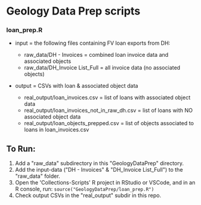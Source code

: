 # Geology Data Prep scripts

### loan_prep.R
- input = the following files containing FV loan exports from DH:
  - raw_data/DH - Invoices = combined loan invoice data and associated objects
  - raw_data/DH_Invoice List_Full = all invoice data (no associated objects)
  
- output = CSVs with loan & associated object data
  - real_output/loan_invoices.csv = list of loans with associated object data
  - real_output/loan_invoices_not_in_raw_dh.csv = list of loans with NO associated object data
  - real_output/loan_objects_prepped.csv = list of objects associated to loans in loan_invoices.csv
  
  
## To Run:

1. Add a "raw_data" subdirectory in this "GeologyDataPrep" directory.
2. Add the input-data ("DH - Invoices" & "DH_Invoice List_Full") to the "raw_data" folder.
3. Open the 'Collections-Scripts' R project in RStudio or VSCode, and in an R console, run:  `source("GeologyDataPrep/loan_prep.R")`
4. Check output CSVs in the "real_output" subdir in this repo.